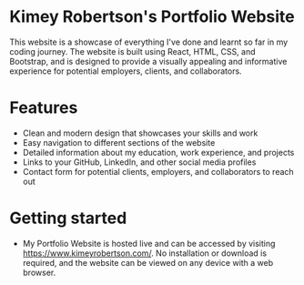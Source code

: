 # Kimey Robertson's Portfolio Website

This website is a showcase of everything I've done and learnt so far in my coding journey. The website is built using React, HTML, CSS, and Bootstrap, and is designed to provide a visually appealing and informative experience for potential employers, clients, and collaborators.

# Features

- Clean and modern design that showcases your skills and work
- Easy navigation to different sections of the website
- Detailed information about my education, work experience, and projects
- Links to your GitHub, LinkedIn, and other social media profiles
- Contact form for potential clients, employers, and collaborators to reach out

# Getting started
- My Portfolio Website is hosted live and can be accessed by visiting https://www.kimeyrobertson.com/. No installation or download is required, and the website can be viewed on any device with a web browser.
